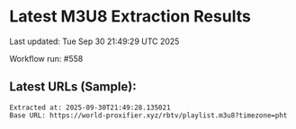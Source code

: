 # Latest M3U8 Extraction Results

Last updated: Tue Sep 30 21:49:29 UTC 2025

Workflow run: #558

## Latest URLs (Sample):
```
Extracted at: 2025-09-30T21:49:28.135021
Base URL: https://world-proxifier.xyz/rbtv/playlist.m3u8?timezone=pht

```
